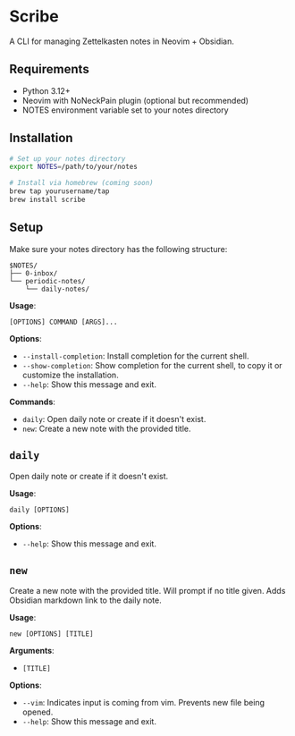 # Scribe

A CLI for managing Zettelkasten notes in Neovim + Obsidian.

## Requirements

- Python 3.12+
- Neovim with NoNeckPain plugin (optional but recommended)
- NOTES environment variable set to your notes directory

## Installation

```bash
# Set up your notes directory
export NOTES=/path/to/your/notes

# Install via homebrew (coming soon)
brew tap yourusername/tap
brew install scribe
```

## Setup

Make sure your notes directory has the following structure:
```
$NOTES/
├── 0-inbox/
└── periodic-notes/
    └── daily-notes/
```

**Usage**:

```console
[OPTIONS] COMMAND [ARGS]...
```

**Options**:

- `--install-completion`: Install completion for the current shell.
- `--show-completion`: Show completion for the current shell, to copy it or customize the installation.
- `--help`: Show this message and exit.

**Commands**:

- `daily`: Open daily note or create if it doesn't exist.
- `new`: Create a new note with the provided title.

## `daily`

Open daily note or create if it doesn't exist.

**Usage**:

```console
daily [OPTIONS]
```

**Options**:

- `--help`: Show this message and exit.

## `new`

Create a new note with the provided title. Will prompt if no title given.
Adds Obsidian markdown link to the daily note.

**Usage**:

```console
new [OPTIONS] [TITLE]
```

**Arguments**:

- `[TITLE]`

**Options**:

- `--vim`: Indicates input is coming from vim. Prevents new file being opened.
- `--help`: Show this message and exit.
